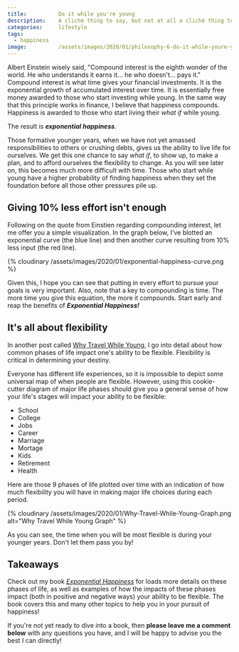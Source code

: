 ```yaml
---
title:			Do it while you're young
description:	A cliché thing to say, but not at all a cliché thing to do! Learn how to make the most out of your youth and live your dreams.
categories:		lifestyle
tags:
  - happiness
image:			/assets/images/2020/01/philosophy-6-do-it-while-youre-young.png
---
```



Albert Einstein wisely said, "Compound interest is the eighth wonder of the world. He who understands it earns it... he who doesn't... pays it." Compound interest is what time gives your financial investments. It is the exponential growth of accumulated interest over time. It is essentially free money awarded to those who start investing while young. In the same way that this principle works in finance, I believe that happiness compounds. Happiness is awarded to those who start living their *what if* while young.

The result is ***exponential happiness***.

Those formative younger years, when we have not yet amassed responsibilities to others or crushing debts, gives us the ability to live life for ourselves. We get this one chance to say *what if*, to show up, to make a plan, and to afford ourselves the flexibility to change. As you will see later on, this becomes much more difficult with time. Those who start while young have a higher probability of finding happiness when they set the foundation before all those other pressures pile up.  

## Giving 10% less effort isn't enough 

Following on the quote from Einstien regarding compounding interest, let me offer you a simple visualization. In the graph below, I've blotted an exponential curve (the blue line) and then another curve resulting from 10% less input (the red line). 

{% cloudinary /assets/images/2020/01/exponential-happiness-curve.png %}

Given this, I hope you can see that putting in every effort to pursue your goals is very important. Also, note that a key to compounding is time. The more time you give this equation, the more it compounds. Start early and reap the benefits of ***Exponential Happiness!***

## It's all about flexibility

In another post called [Why Travel While Young](/why-travel-while-young/), I go into detail about how common phases of life impact one's ability to be flexible. Flexibility is critical in determining your destiny. 

Everyone has different life experiences, so it is impossible to depict some universal map of when people are flexible. However, using this cookie-cutter diagram of major life phases should give you a general sense of how your life's stages will impact your ability to be flexible: 

- School
- College
- Jobs
- Career
- Marriage
- Mortage 
- Kids 
- Retirement 
- Health

Here are those 9 phases of life plotted over time with an indication of how much flexibility you will have in making major life choices during each period. 

{% cloudinary /assets/images/2020/01/Why-Travel-While-Young-Graph.png alt="Why Travel While Young Graph" %}

As you can see, the time when you will be most flexible is during your younger years. Don't let them pass you by! 

## Takeaways 

Check out my book [*Exponential Happiness*](/book/) for loads more details on these phases of life, as well as examples of how the impacts of these phases impact (both in positive and negative ways) your ability to be flexible. The book covers this and many other topics to help you in your pursuit of happiness! 

If you're not yet ready to dive into a book, then **please leave me a comment below** with any questions you have, and I will be happy to advise you the best I can directly! 